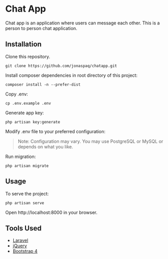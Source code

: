 # Chat App
Chat app is an application where users can message each other.
This is a person to person chat application.

## Installation
Clone this repository.
```
git clone https://github.com/jonaspaq/chatapp.git
```

Install composer dependencies in root directory of this project:
```
composer install -n --prefer-dist
```

Copy .env:
```
cp .env.example .env
```

Generate app key:
```
php artisan key:generate
```

Modify .env file to your preferred configuration:
> Note: Configuration may vary. You may use PostgreSQL or MySQL or depends on what you like.


Run migration:
```
php artisan migrate
```

## Usage
To serve the project:
```
php artisan serve
```

Open http://localhost:8000 in your browser.

## Tools Used 
- [Laravel](https://laravel.com/)
- [jQuery](https://jquery.com/)
- [Bootstrap 4](https://getbootstrap.com/)
